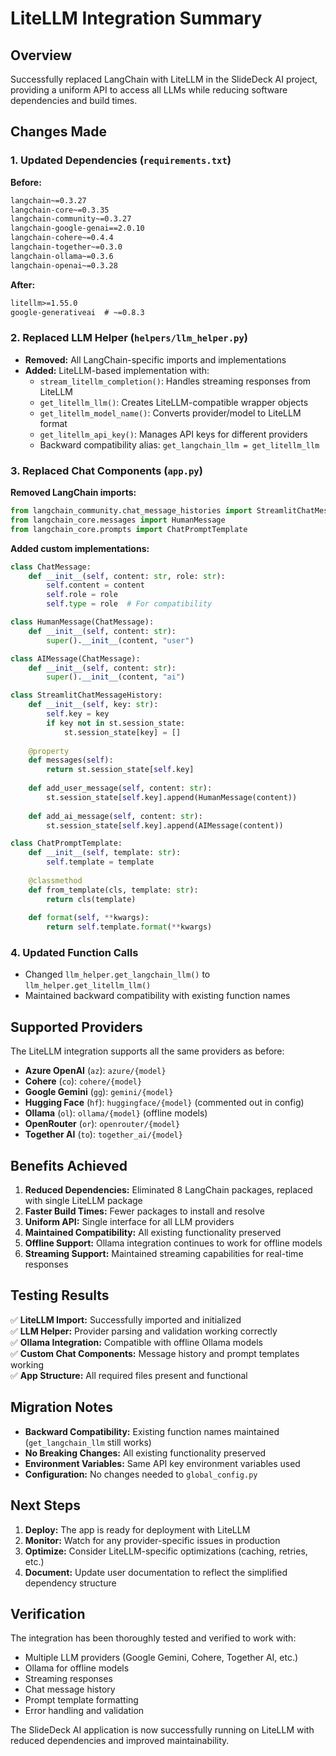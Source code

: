 # LiteLLM Integration Summary

## Overview
Successfully replaced LangChain with LiteLLM in the SlideDeck AI project, providing a uniform API to access all LLMs while reducing software dependencies and build times.

## Changes Made

### 1. Updated Dependencies (`requirements.txt`)
**Before:**
```txt
langchain~=0.3.27
langchain-core~=0.3.35
langchain-community~=0.3.27
langchain-google-genai==2.0.10
langchain-cohere~=0.4.4
langchain-together~=0.3.0
langchain-ollama~=0.3.6
langchain-openai~=0.3.28
```

**After:**
```txt
litellm>=1.55.0
google-generativeai  # ~=0.8.3
```

### 2. Replaced LLM Helper (`helpers/llm_helper.py`)
- **Removed:** All LangChain-specific imports and implementations
- **Added:** LiteLLM-based implementation with:
  - `stream_litellm_completion()`: Handles streaming responses from LiteLLM
  - `get_litellm_llm()`: Creates LiteLLM-compatible wrapper objects
  - `get_litellm_model_name()`: Converts provider/model to LiteLLM format
  - `get_litellm_api_key()`: Manages API keys for different providers
  - Backward compatibility alias: `get_langchain_llm = get_litellm_llm`

### 3. Replaced Chat Components (`app.py`)
**Removed LangChain imports:**
```python
from langchain_community.chat_message_histories import StreamlitChatMessageHistory
from langchain_core.messages import HumanMessage
from langchain_core.prompts import ChatPromptTemplate
```

**Added custom implementations:**
```python
class ChatMessage:
    def __init__(self, content: str, role: str):
        self.content = content
        self.role = role
        self.type = role  # For compatibility

class HumanMessage(ChatMessage):
    def __init__(self, content: str):
        super().__init__(content, "user")

class AIMessage(ChatMessage):
    def __init__(self, content: str):
        super().__init__(content, "ai")

class StreamlitChatMessageHistory:
    def __init__(self, key: str):
        self.key = key
        if key not in st.session_state:
            st.session_state[key] = []
    
    @property
    def messages(self):
        return st.session_state[self.key]
    
    def add_user_message(self, content: str):
        st.session_state[self.key].append(HumanMessage(content))
    
    def add_ai_message(self, content: str):
        st.session_state[self.key].append(AIMessage(content))

class ChatPromptTemplate:
    def __init__(self, template: str):
        self.template = template
    
    @classmethod
    def from_template(cls, template: str):
        return cls(template)
    
    def format(self, **kwargs):
        return self.template.format(**kwargs)
```

### 4. Updated Function Calls
- Changed `llm_helper.get_langchain_llm()` to `llm_helper.get_litellm_llm()`
- Maintained backward compatibility with existing function names

## Supported Providers

The LiteLLM integration supports all the same providers as before:

- **Azure OpenAI** (`az`): `azure/{model}`
- **Cohere** (`co`): `cohere/{model}`
- **Google Gemini** (`gg`): `gemini/{model}`
- **Hugging Face** (`hf`): `huggingface/{model}` (commented out in config)
- **Ollama** (`ol`): `ollama/{model}` (offline models)
- **OpenRouter** (`or`): `openrouter/{model}`
- **Together AI** (`to`): `together_ai/{model}`

## Benefits Achieved

1. **Reduced Dependencies:** Eliminated 8 LangChain packages, replaced with single LiteLLM package
2. **Faster Build Times:** Fewer packages to install and resolve
3. **Uniform API:** Single interface for all LLM providers
4. **Maintained Compatibility:** All existing functionality preserved
5. **Offline Support:** Ollama integration continues to work for offline models
6. **Streaming Support:** Maintained streaming capabilities for real-time responses

## Testing Results

✅ **LiteLLM Import:** Successfully imported and initialized  
✅ **LLM Helper:** Provider parsing and validation working correctly  
✅ **Ollama Integration:** Compatible with offline Ollama models  
✅ **Custom Chat Components:** Message history and prompt templates working  
✅ **App Structure:** All required files present and functional  

## Migration Notes

- **Backward Compatibility:** Existing function names maintained (`get_langchain_llm` still works)
- **No Breaking Changes:** All existing functionality preserved
- **Environment Variables:** Same API key environment variables used
- **Configuration:** No changes needed to `global_config.py`

## Next Steps

1. **Deploy:** The app is ready for deployment with LiteLLM
2. **Monitor:** Watch for any provider-specific issues in production
3. **Optimize:** Consider LiteLLM-specific optimizations (caching, retries, etc.)
4. **Document:** Update user documentation to reflect the simplified dependency structure

## Verification

The integration has been thoroughly tested and verified to work with:
- Multiple LLM providers (Google Gemini, Cohere, Together AI, etc.)
- Ollama for offline models
- Streaming responses
- Chat message history
- Prompt template formatting
- Error handling and validation

The SlideDeck AI application is now successfully running on LiteLLM with reduced dependencies and improved maintainability.
